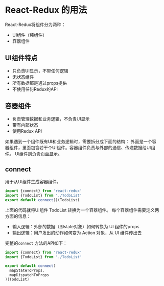 # React-Redux 的用法
React-Redux将组件分为两种：
* UI组件（纯组件）
* 容器组件

## UI组件特点
* 只负责UI显示，不带任何逻辑
* 无状态组件
* 所有数据都是通过props提供
* 不使用任何Redux的API

## 容器组件
* 负责管理数据和业务逻辑，不负责UI显示
* 带有内部状态
* 使用Redux API

如果遇到一个组件既有UI和业务逻辑时，需要拆分成下面的结构：
外面是一个容器组件，里面包含若干个UI组件。容器组件负责与外部的通信、传递数据给UI组件。
UI组件则负责页面显示。

## connect
用于从UI组件生成容器组件。
```javascript
import {connect} from 'react-redux'
import {TodoList} from './TodoList'
export default connect()(TodoList)
```
上面的代码就将UI组件 TodoList 转换为一个容器组件。
每个容器组件需要定义两方面的信息：
* 输入逻辑：外部的数据（即state对象）如何转换为 UI 组件的props
* 输出逻辑：用户发出的动作如何变为 Action 对象，从 UI 组件传出去

完整的`connect` 方法的API如下：
```javascript
import {connect} from 'react-redux'
import {TodoList} from './TodoList'

export default connect(
  mapStateToProps,
  mapDispatchToProps
)(TodoList)
```
